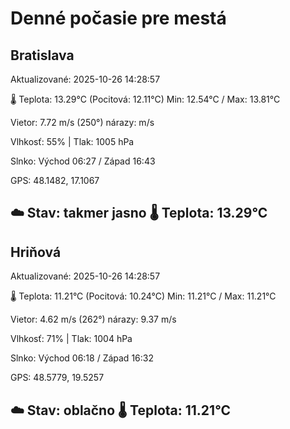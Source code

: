 ﻿# Denné počasie pre mestá

## Bratislava
Aktualizované: 2025-10-26 14:28:57

🌡️ Teplota: 13.29°C 
(Pocitová: 12.11°C)
Min: 12.54°C / Max: 13.81°C

Vietor: 7.72 m/s    (250°) 
nárazy:  m/s

Vlhkosť: 55% | Tlak: 1005 hPa

Slnko: Východ 06:27 / Západ 16:43

GPS: 48.1482, 17.1067

☁️ Stav: takmer jasno        🌡️ Teplota: 13.29°C
---

## Hriňová
Aktualizované: 2025-10-26 14:28:57

🌡️ Teplota: 11.21°C 
(Pocitová: 10.24°C)
Min: 11.21°C / Max: 11.21°C

Vietor: 4.62 m/s (262°)
nárazy: 9.37 m/s

Vlhkosť: 71% | Tlak: 1004 hPa

Slnko: Východ 06:18 / Západ 16:32

GPS: 48.5779, 19.5257

☁️ Stav: oblačno        🌡️ Teplota: 11.21°C
---
